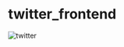 # twitter_frontend
![twitter](https://github.com/ErGopiVishwakarma/twitter_frontend/assets/114371170/419b1875-cf65-4881-8acc-99290979b97d)
